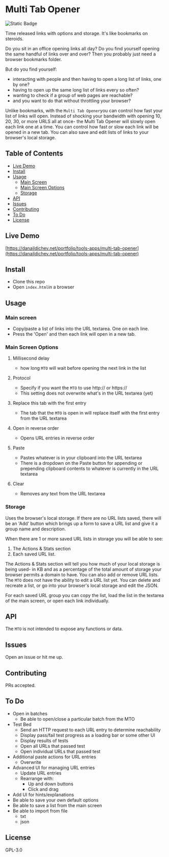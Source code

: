 # Multi Tab Opener

![Static Badge](https://img.shields.io/badge/version-2-blue)

Time released links with options and storage. It's like bookmarks on steroids.

Do you sit in an office opening links all day? Do you find yourself opening the same handful of links over and over? Then you probably just need a browser bookmarks folder.

But do you find yourself:

-   interacting with people and then having to open a long list of links, one by one?
-   having to open up the same long list of links every so often?
-   wanting to check if a group of web pages are reachable?
-   and you want to do that without throttling your browser?

Unlike bookmarks, with the `Multi Tab Opener`you can control how fast your list of links will open. Instead of shocking your bandwidth with opening 10, 20, 30, or more URLS all at once- the Multi Tab Opener will slowly open each link one at a time. You can control how fast or slow each link will be opened in a new tab. You can also save and edit lists of links to your browser's local storage.

## Table of Contents

- [Live Demo](#live-demo)
- [Install](#install)
- [Usage](#usage)
	- [Main Screen](#main-screen)
	- [Main Screen Options](#main-screen-options)
	- [Storage](#storage)
- [API](#api)
- [Issues](#issues)
- [Contributing](#contributing)
- [To Do](#to-do)
- [License](#license)

## Live Demo
[https://danaildichev.net/portfolio/tools-apps/multi-tab-opener](https://danaildichev.net/portfolio/tools-apps/multi-tab-opener)

## Install

 - Clone this repo
 - Open `index.html`in a browser

## Usage

### Main screen

- Copy/paste a list of links into the URL textarea. One on each line.
- Press the 'Open' and then each link will open in a new tab.

### Main Screen Options

1. Millisecond delay
	- how long `MTO` will wait before opening the next link in the list

2. Protocol
	- Specify if you want the `MTO` to use http:// or https://
	- This setting does not overwrite what's in the URL textarea (yet)

3. Replace this tab with the first entry
	- The tab that the `MTO` is open in will replace itself with the first entry from the URL textarea

4. Open in reverse order
	- Opens URL entries in reverse order

5. Paste
	- Pastes whatever is in your clipboard into the URL textarea
	- There is a dropdown on the Paste button for appending or prepending clipboard contents to whatever is currently in the URL textarea

6. Clear
	- Removes any text from the URL textarea

### Storage

Uses the browser's local storage. If there are no URL lists saved, there will be an 'Add' button which brings up a form to save a URL list and give it a group name and description.

When there are 1 or more saved URL lists in storage you will be able to see:

1. The Actions & Stats section
2. Each saved URL list.

The Actions & Stats section will tell you how much of your local storage is being used- in KB and as a percentage of the total amount of storage your browser permits a domain to have. You can also add or remove URL lists. The `MTO` does not have the ability to edit a URL list yet. You can delete and recreate a list, or go into your browser's local storage and edit the JSON.

For each saved URL group you can copy the list, load the list in the textarea of the main screen, or open each link individually.

## API

The `MTO` is not intended to expose any functions or data.

## Issues

Open an issue or hit me up.

## Contributing

PRs accepted.

## To Do
- Open in batches
  - Be able to open/close a particular batch from the MTO
- Test Bed
  - Send an HTTP request to each URL entry to determine reachability
  - Display pass/fail test progress as a loading bar or some other UI
  - Display results of tests
  - Open all URLs that passed test
  - Open individual URLs that passed test
- Additional paste actions for URL entries
  - Overwrite
- Advanced UI for managing URL entries
  - Update URL entries
  - Rearrange with:
    - Up and down buttons
    - Click and drag
- Add UI for hints/explanations
- Be able to save your own default options
- Be able to save a list from the main screen
- Be able to import from file
  - txt
  - json

## License

GPL-3.0
